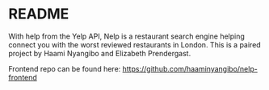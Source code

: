 # README

With help from the Yelp API, Nelp is a restaurant search engine helping connect you with the worst reviewed restaurants in London. This is a paired project by Haami Nyangibo and Elizabeth Prendergast.

Frontend repo can be found here: https://github.com/haaminyangibo/nelp-frontend 

